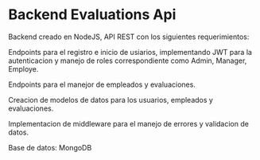 # Backend Evaluations Api
Backend creado en NodeJS, API REST con los siguientes requerimientos:

Endpoints para el registro e inicio de usiarios, implementando JWT para la autenticacion y manejo de roles correspondiente como Admin, Manager, Employe.

Endpoints para el manejor de empleados y evaluaciones.

Creacion de modelos de datos para los usuarios, empleados y evaluaciones.

Implementacion de middleware para el manejo de errores y validacion de datos.

Base de datos: MongoDB

